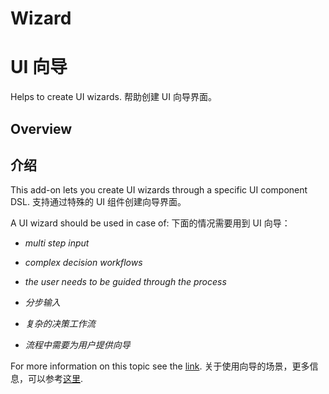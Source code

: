 # Wizard
# UI 向导
Helps to create UI wizards.
帮助创建 UI 向导界面。

## Overview
## 介绍

This add-on lets you create UI wizards through a specific UI component DSL.
支持通过特殊的 UI 组件创建向导界面。

A UI wizard should be used in case of:
下面的情况需要用到 UI 向导：

- *multi step input*
- *complex decision workflows*
- *the user needs to be guided through the process*

- *分步输入*
- *复杂的决策工作流*
- *流程中需要为用户提供向导*

For more information on this topic see the [link](http://ui-patterns.com/patterns/Wizard).
关于使用向导的场景，更多信息，可以参考[这里](http://ui-patterns.com/patterns/Wizard).
